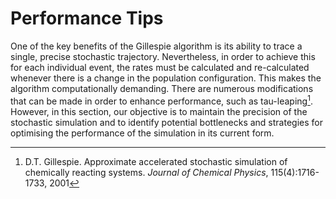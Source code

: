 # Performance Tips

One of the key benefits of the Gillespie algorithm is its ability to trace a single, precise stochastic trajectory. Nevertheless, in order to achieve this for each individual event, the rates must be calculated and re-calculated whenever there is a change in the population configuration. This makes the algorithm computationally demanding. There are numerous modifications that can be made in order to enhance performance, such as tau-leaping[^Gillespie01]. However, in this section, our objective is to maintain the precision of the stochastic simulation and to identify potential bottlenecks and strategies for optimising the performance of the simulation in its current form.

[^Gillespie01]: D.T. Gillespie. Approximate accelerated stochastic simulation of chemically reacting systems. _Journal of Chemical Physics_, 115(4):1716-1733, 2001